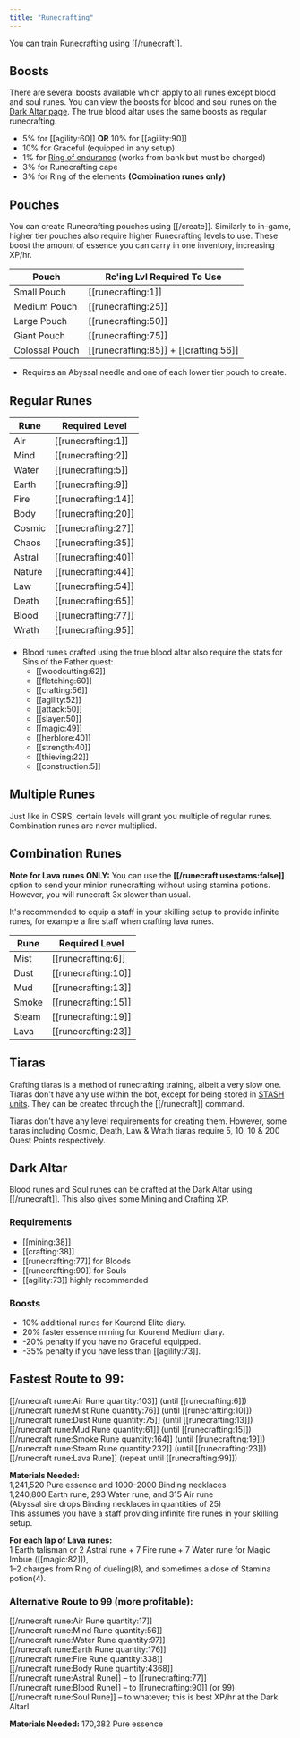 ```yaml
---
title: "Runecrafting"
---
```


You can train Runecrafting using [[/runecraft]].

## Boosts

There are several boosts available which apply to all runes except blood and soul runes. You can view the boosts for blood and soul runes on the [Dark Altar page](https://wiki.oldschool.gg/skills/runecrafting/dark-altar). The true blood altar uses the same boosts as regular runecrafting.

- 5% for [[agility:60]] **OR** 10% for [[agility:90]]
- 10% for Graceful (equipped in any setup)
- 1% for [Ring of endurance](../agility/hallowed-sepulchre.md#ring-of-endurance) (works from bank but must be charged)
- 3% for Runecrafting cape
- 3% for Ring of the elements **(Combination runes only)**

## Pouches

You can create Runecrafting pouches using [[/create]]. Similarly to in-game, higher tier pouches also require higher Runecrafting levels to use. These boost the amount of essence you can carry in one inventory, increasing XP/hr.

| **Pouch**      | **Rc'ing Lvl Required To Use**        |
| -------------- | ------------------------------------- |
| Small Pouch    | [[runecrafting:1]]                    |
| Medium Pouch   | [[runecrafting:25]]                   |
| Large Pouch    | [[runecrafting:50]]                   |
| Giant Pouch    | [[runecrafting:75]]                   |
| Colossal Pouch | [[runecrafting:85]] + [[crafting:56]] |

- Requires an Abyssal needle and one of each lower tier pouch to create.

## Regular Runes

| **Rune** | **Required Level**  |
| -------- | ------------------- |
| Air      | [[runecrafting:1]]  |
| Mind     | [[runecrafting:2]]  |
| Water    | [[runecrafting:5]]  |
| Earth    | [[runecrafting:9]]  |
| Fire     | [[runecrafting:14]] |
| Body     | [[runecrafting:20]] |
| Cosmic   | [[runecrafting:27]] |
| Chaos    | [[runecrafting:35]] |
| Astral   | [[runecrafting:40]] |
| Nature   | [[runecrafting:44]] |
| Law      | [[runecrafting:54]] |
| Death    | [[runecrafting:65]] |
| Blood    | [[runecrafting:77]] |
| Wrath    | [[runecrafting:95]] |

- Blood runes crafted using the true blood altar also require the stats for Sins of the Father quest:
  - [[woodcutting:62]]
  - [[fletching:60]]
  - [[crafting:56]]
  - [[agility:52]]
  - [[attack:50]]
  - [[slayer:50]]
  - [[magic:49]]
  - [[herblore:40]]
  - [[strength:40]]
  - [[thieving:22]]
  - [[construction:5]]

## Multiple Runes

Just like in OSRS, certain levels will grant you multiple of regular runes. Combination runes are never multiplied.

## Combination Runes

**Note for Lava runes ONLY:** You can use the **[[/runecraft usestams\:false]]** option to send your minion runecrafting without using stamina potions. However, you will runecraft 3x slower than usual.

It's recommended to equip a staff in your skilling setup to provide infinite runes, for example a fire staff when crafting lava runes.

| **Rune** | **Required Level**  |
| -------- | ------------------- |
| Mist     | [[runecrafting:6]]  |
| Dust     | [[runecrafting:10]] |
| Mud      | [[runecrafting:13]] |
| Smoke    | [[runecrafting:15]] |
| Steam    | [[runecrafting:19]] |
| Lava     | [[runecrafting:23]] |

## Tiaras

Crafting tiaras is a method of runecrafting training, albeit a very slow one. Tiaras don't have any use within the bot, except for being stored in [STASH units](../construction/stash-units.md). They can be created through the [[/runecraft]] command.

Tiaras don't have any level requirements for creating them. However, some tiaras including Cosmic, Death, Law & Wrath tiaras require 5, 10, 10 & 200 Quest Points respectively.

## Dark Altar

Blood runes and Soul runes can be crafted at the Dark Altar using [[/runecraft]]. This also gives some Mining and Crafting XP.

### Requirements

- [[mining:38]]
- [[crafting:38]]
- [[runecrafting:77]] for Bloods
- [[runecrafting:90]] for Souls
- [[agility:73]] highly recommended

### Boosts

- 10% additional runes for Kourend Elite diary.
- 20% faster essence mining for Kourend Medium diary.
- -20% penalty if you have no Graceful equipped.
- -35% penalty if you have less than [[agility:73]].

## Fastest Route to 99:

[[/runecraft rune\:Air Rune quantity\:103]] (until [[runecrafting:6]])  
[[/runecraft rune\:Mist Rune quantity\:76]] (until [[runecrafting:10]])  
[[/runecraft rune\:Dust Rune quantity\:75]] (until [[runecrafting:13]])  
[[/runecraft rune\:Mud Rune quantity\:61]] (until [[runecrafting:15]])  
[[/runecraft rune\:Smoke Rune quantity\:164]] (until [[runecrafting:19]])  
[[/runecraft rune\:Steam Rune quantity\:232]] (until [[runecrafting:23]])  
[[/runecraft rune\:Lava Rune]] (repeat until [[runecrafting:99]])

**Materials Needed:**  
1,241,520 Pure essence and 1000–2000 Binding necklaces  
1,240,800 Earth rune, 293 Water rune, and 315 Air rune  
(Abyssal sire drops Binding necklaces in quantities of 25)  
This assumes you have a staff providing infinite fire runes in your skilling setup.

**For each lap of Lava runes:**  
1 Earth talisman or 2 Astral rune + 7 Fire rune + 7 Water rune for Magic Imbue ([[magic:82]]),  
1–2 charges from Ring of dueling(8), and sometimes a dose of Stamina potion(4).

### Alternative Route to 99 (more profitable):

[[/runecraft rune\:Air Rune quantity\:17]]  
[[/runecraft rune\:Mind Rune quantity\:56]]  
[[/runecraft rune\:Water Rune quantity\:97]]  
[[/runecraft rune\:Earth Rune quantity\:176]]  
[[/runecraft rune\:Fire Rune quantity\:338]]  
[[/runecraft rune\:Body Rune quantity\:4368]]  
[[/runecraft rune\:Astral Rune]] – to [[runecrafting:77]]  
[[/runecraft rune\:Blood Rune]] – to [[runecrafting:90]] (or 99)  
[[/runecraft rune\:Soul Rune]] – to whatever; this is best XP/hr at the Dark Altar!

**Materials Needed:** 170,382 Pure essence
